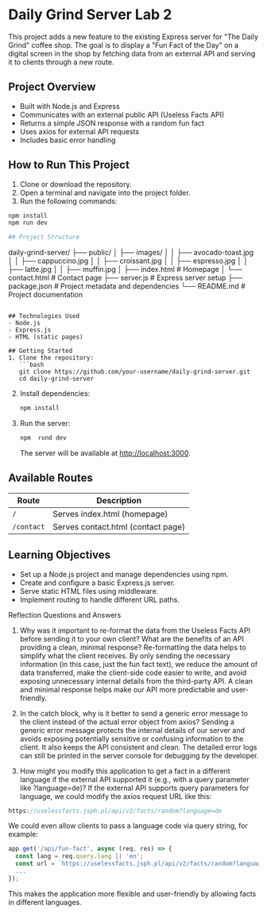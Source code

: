 # Daily Grind Server Lab 2

This project adds a new feature to the existing Express server for "The Daily Grind" coffee shop. The goal is to display a "Fun Fact of the Day" on a digital screen in the shop by fetching data from an external API and serving it to clients through a new route.

## Project Overview

- Built with Node.js and Express
- Communicates with an external public API (Useless Facts API)
- Returns a simple JSON response with a random fun fact
- Uses axios for external API requests
- Includes basic error handling

## How to Run This Project

1. Clone or download the repository.
2. Open a terminal and navigate into the project folder.
3. Run the following commands:

```bash
npm install
npm run dev

## Project Structure
```
daily-grind-server/
├── public/
│   ├── images/
│   │   ├── avocado-toast.jpg
│   │   ├── cappuccino.jpg
│   │   ├── croissant.jpg
│   │   ├── espresso.jpg
│   │   ├── latte.jpg
│   │   ├── muffin.jpg
│   ├── index.html                  # Homepage
│   └── contact.html                # Contact page
├── server.js                       # Express server setup
├── package.json                    # Project metadata and dependencies
└── README.md                       # Project documentation
```

## Technologies Used
- Node.js
- Express.js
- HTML (static pages)

## Getting Started
1. Clone the repository:
   ```bash
   git clone https://github.com/your-username/daily-grind-server.git
   cd daily-grind-server
   ```
2. Install dependencies:
   ```bash
   npm install
   ```
3. Run the server:
   ```bash
   npm  rund dev
   ```
   The server will be available at [http://localhost:3000](http://localhost:3000).

## Available Routes
| Route      | Description                        |
|------------|------------------------------------|
| `/`        | Serves index.html (homepage)       |
| `/contact` | Serves contact.html (contact page) |

## Learning Objectives
- Set up a Node.js project and manage dependencies using npm.
- Create and configure a basic Express.js server.
- Serve static HTML files using middleware.
- Implement routing to handle different URL paths.

Reflection Questions and Answers
1. Why was it important to re-format the data from the Useless Facts API before sending it to your own client? What are the benefits of an API providing a clean, minimal response?
Re-formatting the data helps to simplify what the client receives. By only sending the necessary information (in this case, just the fun fact text), we reduce the amount of data transferred, make the client-side code easier to write, and avoid exposing unnecessary internal details from the third-party API. A clean and minimal response helps make our API more predictable and user-friendly.

2. In the catch block, why is it better to send a generic error message to the client instead of the actual error object from axios?
Sending a generic error message protects the internal details of our server and avoids exposing potentially sensitive or confusing information to the client. It also keeps the API consistent and clean. The detailed error logs can still be printed in the server console for debugging by the developer.

3. How might you modify this application to get a fact in a different language if the external API supported it (e.g., with a query parameter like ?language=de)?
If the external API supports query parameters for language, we could modify the axios request URL like this:

```js
https://uselessfacts.jsph.pl/api/v2/facts/random?language=de
```
We could even allow clients to pass a language code via query string, for example:


```js
app.get('/api/fun-fact', async (req, res) => {
  const lang = req.query.lang || 'en';
  const url = `https://uselessfacts.jsph.pl/api/v2/facts/random?language=${lang}`;
  ...
});
```

This makes the application more flexible and user-friendly by allowing facts in different languages.